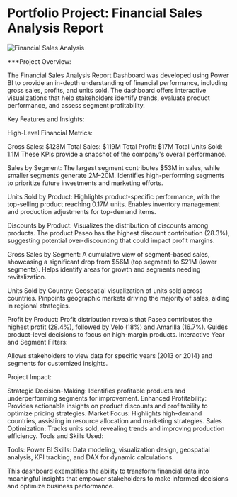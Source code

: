 #  Portfolio Project: Financial Sales Analysis Report

![Financial Sales Analysis](https://github.com/user-attachments/assets/b1e7e468-0bdf-465d-835d-b2dcd331f2d2)

***Project Overview: 

The Financial Sales Analysis Report Dashboard was developed using Power BI to provide an in-depth understanding of financial performance, including gross sales, profits, and units sold. The dashboard offers interactive visualizations that help stakeholders identify trends, evaluate product performance, and assess segment profitability.

Key Features and Insights:

High-Level Financial Metrics:

Gross Sales: $128M
Total Sales: $119M
Total Profit: $17M
Total Units Sold: 1.1M
These KPIs provide a snapshot of the company's overall performance.

Sales by Segment:
The largest segment contributes $53M in sales, while smaller segments generate $2M–$20M.
Identifies high-performing segments to prioritize future investments and marketing efforts.

Units Sold by Product:
Highlights product-specific performance, with the top-selling product reaching 0.17M units.
Enables inventory management and production adjustments for top-demand items.

Discounts by Product:
Visualizes the distribution of discounts among products.
The product Paseo has the highest discount contribution (28.3%), suggesting potential over-discounting that could impact profit margins.

Gross Sales by Segment:
A cumulative view of segment-based sales, showcasing a significant drop from $56M (top segment) to $21M (lower segments).
Helps identify areas for growth and segments needing revitalization.

Units Sold by Country:
Geospatial visualization of units sold across countries.
Pinpoints geographic markets driving the majority of sales, aiding in regional strategies.

Profit by Product:
Profit distribution reveals that Paseo contributes the highest profit (28.4%), followed by Velo (18%) and Amarilla (16.7%).
Guides product-level decisions to focus on high-margin products.
Interactive Year and Segment Filters:

Allows stakeholders to view data for specific years (2013 or 2014) and segments for customized insights.

Project Impact:

Strategic Decision-Making: Identifies profitable products and underperforming segments for improvement.
Enhanced Profitability: Provides actionable insights on product discounts and profitability to optimize pricing strategies.
Market Focus: Highlights high-demand countries, assisting in resource allocation and marketing strategies.
Sales Optimization: Tracks units sold, revealing trends and improving production efficiency.
Tools and Skills Used:

Tools: Power BI
Skills: Data modeling, visualization design, geospatial analysis, KPI tracking, and DAX for dynamic calculations.

This dashboard exemplifies the ability to transform financial data into meaningful insights that empower stakeholders to make informed decisions and optimize business performance.
